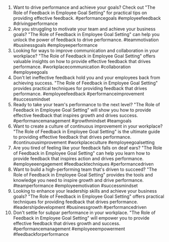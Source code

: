 1. Want to drive performance and achieve your goals? Check out "The Role of Feedback in Employee Goal Setting" for practical tips on providing effective feedback. #performancegoals #employeefeedback #drivingperformance
2. Are you struggling to motivate your team and achieve your business goals? "The Role of Feedback in Employee Goal Setting" can help you unlock the power of feedback to drive performance. #teammotivation #businessgoals #employeeperformance
3. Looking for ways to improve communication and collaboration in your workplace? "The Role of Feedback in Employee Goal Setting" offers valuable insights on how to provide effective feedback that drives performance. #workplacecommunication #collaboration #employeegoals
4. Don't let ineffective feedback hold you and your employees back from achieving success. "The Role of Feedback in Employee Goal Setting" provides practical techniques for providing feedback that drives performance. #employeefeedback #performanceimprovement #successmindset
5. Ready to take your team's performance to the next level? "The Role of Feedback in Employee Goal Setting" will show you how to provide effective feedback that inspires growth and drives success. #performancemanagement #growthmindset #teamgoals
6. Want to create a culture of continuous improvement in your workplace? "The Role of Feedback in Employee Goal Setting" is the ultimate guide to providing effective feedback that drives performance. #continuousimprovement #workplaceculture #employeegoalsetting
7. Are you tired of feeling like your feedback falls on deaf ears? "The Role of Feedback in Employee Goal Setting" can help you learn how to provide feedback that inspires action and drives performance. #employeeengagement #feedbacktechniques #performancedriven
8. Want to build a high-performing team that's driven to succeed? "The Role of Feedback in Employee Goal Setting" provides the tools and knowledge you need to inspire growth and drive performance. #teamperformance #employeemotivation #successmindset
9. Looking to enhance your leadership skills and achieve your business goals? "The Role of Feedback in Employee Goal Setting" offers practical techniques for providing feedback that drives performance. #leadershipdevelopment #businessgrowth #performancedriven
10. Don't settle for subpar performance in your workplace. "The Role of Feedback in Employee Goal Setting" will empower you to provide effective feedback that drives growth and success. #performancemanagement #employeeempowerment #feedbackforperformance


